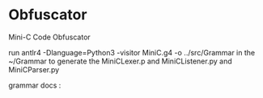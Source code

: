 # Obfuscator
Mini-C Code Obfuscator

run 
antlr4 -Dlanguage=Python3 -visitor MiniC.g4 -o ../src/Grammar
in the ~/Grammar  to generate the MiniCLexer.p and  MiniCListener.py and MiniCParser.py

grammar docs :

